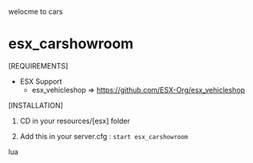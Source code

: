 welocme to cars 

# esx_carshowroom

[REQUIREMENTS]
  
* ESX Support
  * esx_vehicleshop => https://github.com/ESX-Org/esx_vehicleshop

[INSTALLATION]

1) CD in your resources/[esx] folder

2) Add this in your server.cfg :
``start esx_carshowroom``

lua
